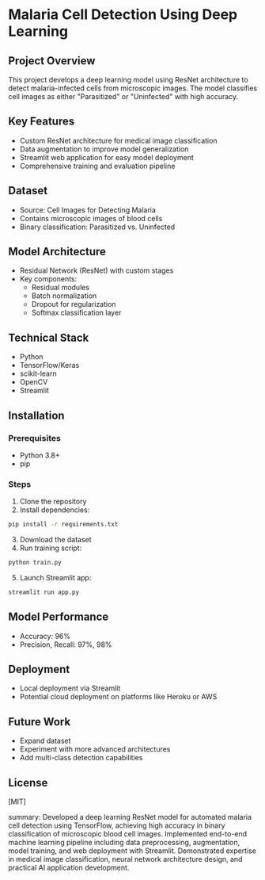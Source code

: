 # Malaria Cell Detection Using Deep Learning

## Project Overview
This project develops a deep learning model using ResNet architecture to detect malaria-infected cells from microscopic images. The model classifies cell images as either "Parasitized" or "Uninfected" with high accuracy.

## Key Features
- Custom ResNet architecture for medical image classification
- Data augmentation to improve model generalization
- Streamlit web application for easy model deployment
- Comprehensive training and evaluation pipeline

## Dataset
- Source: Cell Images for Detecting Malaria
- Contains microscopic images of blood cells
- Binary classification: Parasitized vs. Uninfected

## Model Architecture
- Residual Network (ResNet) with custom stages
- Key components:
  - Residual modules
  - Batch normalization
  - Dropout for regularization
  - Softmax classification layer

## Technical Stack
- Python
- TensorFlow/Keras
- scikit-learn
- OpenCV
- Streamlit

## Installation

### Prerequisites
- Python 3.8+
- pip

### Steps
1. Clone the repository
2. Install dependencies:
```bash
pip install -r requirements.txt
```

3. Download the dataset
4. Run training script:
```bash
python train.py
```

5. Launch Streamlit app:
```bash
streamlit run app.py
```

## Model Performance
- Accuracy: 96%
- Precision, Recall: 97%, 98%

## Deployment
- Local deployment via Streamlit
- Potential cloud deployment on platforms like Heroku or AWS

## Future Work
- Expand dataset
- Experiment with more advanced architectures
- Add multi-class detection capabilities

## License
[MIT]

summary:
Developed a deep learning ResNet model for automated malaria cell detection using TensorFlow, achieving high accuracy in binary classification of microscopic blood cell images. Implemented end-to-end machine learning pipeline including data preprocessing, augmentation, model training, and web deployment with Streamlit. Demonstrated expertise in medical image classification, neural network architecture design, and practical AI application development.
